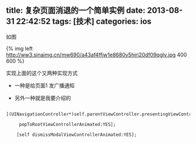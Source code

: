 title: 复杂页面消退的一个简单实例
date: 2013-08-31 22:42:52
tags: [技术]
categories: ios
---

如图

{% img left http://ww3.sinaimg.cn/mw690/a43af4ffjw1e8680v5hirj20df09qglv.jpg  400 600 %}

<!-- more -->
实现上面的这个又两种实现方式 

* 一种是给页面1 发广播通知 

* 另外一种就是我要介绍的

```
 [(UINavigationController*)self.parentViewController.presentingViewController

     popToRootViewControllerAnimated:YES];

    [self dismissModalViewControllerAnimated:YES];
```
